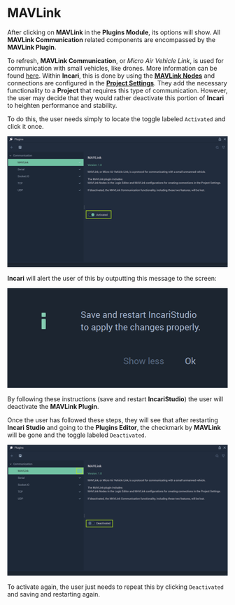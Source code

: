 # MAVLink

After clicking on **MAVLink** in the **Plugins Module**, its options will show. All **MAVLink Communication** related components are encompassed by the **MAVLink Plugin**. 

To refresh, **MAVLink Communication**, or *Micro Air Vehicle Link*, is used for communication with small vehicles, like drones. More information can be found [here](). Within **Incari**, this is done by using the [**MAVLink Nodes**]() and connections are configured in the [**Project Settings**](). They add the necessary functionality to a **Project** that requires this type of communication. However, the user may decide that they would rather deactivate this portion of **Incari** to heighten performance and stability. 

To do this, the user needs simply to locate the toggle labeled `Activated` and click it once.  

![](../../../.gitbook/assets/mavlinkbefore.png)

**Incari** will alert the user of this by outputting this message to the screen:

![](../../../.gitbook/assets/pluginsserialmanageroffmessage.png)

By following these instructions (save and restart **IncariStudio**) the user will deactivate the **MAVLink Plugin**. 

Once the user has followed these steps, they will see that after restarting **Incari Studio** and going to the **Plugins Editor**, the checkmark by **MAVLink** will be gone and the toggle labeled `Deactivated`. 

![](../../../.gitbook/assets/mavlinkafter.png)

To activate again, the user just needs to repeat this by clicking `Deactivated` and saving and restarting again. 
